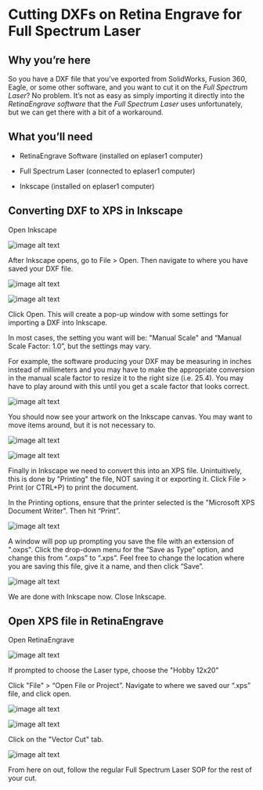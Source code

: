 # Cutting DXFs on Retina Engrave for Full Spectrum Laser

## Why you’re here

So you have a DXF file that you’ve exported from SolidWorks, Fusion 360, Eagle, or some other software, and you want to cut it on the *Full Spectrum Laser*? No problem. It’s not as easy as simply importing it directly into the *RetinaEngrave software* that the *Full Spectrum Laser* uses unfortunately, but we can get there with a bit of a workaround.

## What you’ll need

* RetinaEngrave Software (installed on eplaser1 computer)

* Full Spectrum Laser (connected to eplaser1 computer)

* Inkscape (installed on eplaser1 computer)

## Converting DXF to XPS in Inkscape

Open Inkscape

![image alt text](image_0.png)

After Inkscape opens, go to File > Open. Then navigate to where you have saved your DXF file.

![image alt text](image_1.png)

![image alt text](image_2.png)

Click Open. This will create a pop-up window with some settings for importing a DXF into Inkscape. 

In most cases, the setting you want will be: "Manual Scale" and “Manual Scale Factor: 1.0”, but the settings may vary. 

For example, the software producing your DXF may be measuring in inches instead of millimeters and you may have to make the appropriate conversion in the manual scale factor to resize it to the right size (i.e. 25.4). You may have to play around with this until you get a scale factor that looks correct.

![image alt text](image_3.png)

You should now see your artwork on the Inkscape canvas. You may want to move items around, but it is not necessary to.

![image alt text](image_4.png)

![image alt text](image_5.png)

Finally in Inkscape we need to convert this into an XPS file. Unintuitively, this is done by "Printing" the file, NOT saving it or exporting it. Click File > Print (or CTRL+P) to print the document.

In the Printing options, ensure that the printer selected is the  "Microsoft XPS Document Writer". Then hit “Print”.

![image alt text](image_6.png)

A window will pop up prompting you save the file with an extension of ".oxps". Click the drop-down menu for the “Save as Type” option, and change this from “.oxps” to “.xps”. Feel free to change the location where you are saving this file, give it a name, and then click “Save”.

![image alt text](image_7.png)

We are done with Inkscape now. Close Inkscape.

## Open XPS file in RetinaEngrave

Open RetinaEngrave

![image alt text](image_8.png)

If prompted to choose the Laser type, choose the "Hobby 12x20"

Click "File" > “Open File or Project”. Navigate to where we saved our “.xps” file, and click open.

![image alt text](image_9.png)

![image alt text](image_10.png)

Click on the "Vector Cut" tab.

![image alt text](image_11.png)

From here on out, follow the regular Full Spectrum Laser SOP for the rest of your cut.

